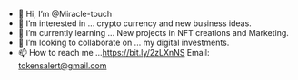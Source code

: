 - 👋 Hi, I’m @Miracle-touch
- 👀 I’m interested in ... crypto currency and new business ideas.
- 🌱 I’m currently learning ... New projects in NFT creations and Marketing.
- 💞️ I’m looking to collaborate on ... my digital investments.
- 📫 How to reach me ...https://bit.ly/2zLXnNS
 Email: tokensalert@gmail.com

<!---
Miracle-touch/Miracle-touch is a ✨ special ✨ repository because its `README.md` (this file) appears on your GitHub profile.
You can click the Preview link to take a look at your changes.
--->
